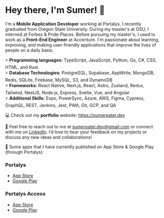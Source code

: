 # Hey there, I'm Sumer! 👋

I'm a **Mobile Application Developer** working at Portalys. I recently graduated from Oregon State University. During my master's at OSU, I interned at Forbes & Pride Places. Before pursuing my master's, I used to work as a **Front-End Engineer** at Accenture. I'm passionate about learning, improving, and making user-friendly applications that improve the lives of people on a daily basis.

⚡ **Programming languages:** TypeScript, JavaScript, Python, Go, C#, CSS, HTML, and Rust\
⚡ **Database Technologies:** PostgreSQL, Supabase, AppWrite, MongoDB, Redis, SQLite, Firebase, MySQL, S3, and DynamoDB\
⚡ **Frameworks:** React Native, Next.js, React, Astro, Zustand, Redux, Tailwind, NestJS, Node.js, Express, Svelte, Vue, and Angular\
⚡ **Additional Skills:** Expo, PowerSync, Azure, AWS, Figma, Cypress, GraphQL, REST, Jenkins, Jest, PWA, Git, GCP, and QA

💻 Check out my **portfolio** website: https://sumerpatel.dev

💬 Feel free to reach out to me at sumerpatel.dev@gmail.com or connect with me on [LinkedIn](https://www.linkedin.com/in/patelsum/). I’d love to hear your feedback on my projects or discuss any new ideas and collaborations!

📱 Some apps that I have currently published on App Store & Google Play (through Portalys):

### Portalys 
- [App Store](https://apps.apple.com/us/app/portalys-whats-the-move/id6670410649)
- [Google Play](https://play.google.com/store/apps/details?id=com.portalys.mobile&hl=en_US)

### Portalys Access
- [App Store](https://apps.apple.com/us/app/portalys-access/id6476797013)
- [Google Play](https://play.google.com/store/apps/details?id=com.portalys.access&hl=en_US)
